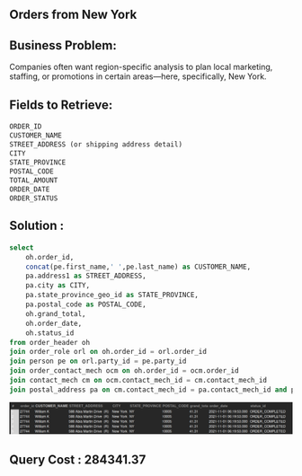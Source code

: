 ## Orders from New York

## Business Problem:
Companies often want region-specific analysis to plan local marketing, staffing, or promotions in certain areas—here, specifically, New York.

## Fields to Retrieve:

```
ORDER_ID
CUSTOMER_NAME
STREET_ADDRESS (or shipping address detail)
CITY
STATE_PROVINCE
POSTAL_CODE
TOTAL_AMOUNT
ORDER_DATE
ORDER_STATUS
```

## Solution :

```sql
select
	oh.order_id,
    concat(pe.first_name,' ',pe.last_name) as CUSTOMER_NAME,
    pa.address1 as STREET_ADDRESS,
    pa.city as CITY,
    pa.state_province_geo_id as STATE_PROVINCE,
    pa.postal_code as POSTAL_CODE,
    oh.grand_total,
    oh.order_date,
    oh.status_id
from order_header oh
join order_role orl on oh.order_id = orl.order_id
join person pe on orl.party_id = pe.party_id
join order_contact_mech ocm on oh.order_id = ocm.order_id
join contact_mech cm on ocm.contact_mech_id = cm.contact_mech_id
join postal_address pa on cm.contact_mech_id = pa.contact_mech_id and pa.state_province_geo_id='NY'
```

![alt text](image.png)

## Query Cost : 284341.37